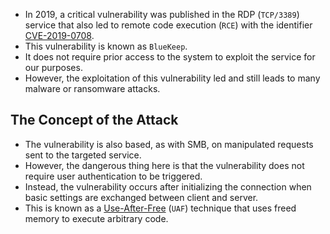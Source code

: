 - In 2019, a critical vulnerability was published in the RDP (`TCP/3389`) service that also led to remote code execution (`RCE`) with the identifier [CVE-2019-0708](https://msrc.microsoft.com/update-guide/vulnerability/CVE-2019-0708). 
- This vulnerability is known as `BlueKeep`. 
- It does not require prior access to the system to exploit the service for our purposes. 
- However, the exploitation of this vulnerability led and still leads to many malware or ransomware attacks.
## The Concept of the Attack
- The vulnerability is also based, as with SMB, on manipulated requests sent to the targeted service. 
- However, the dangerous thing here is that the vulnerability does not require user authentication to be triggered. 
- Instead, the vulnerability occurs after initializing the connection when basic settings are exchanged between client and server. 
- This is known as a [Use-After-Free](https://cwe.mitre.org/data/definitions/416.html) (`UAF`) technique that uses freed memory to execute arbitrary code.